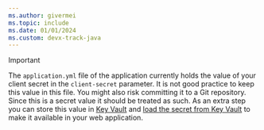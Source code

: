 ```yaml
---
ms.author: givermei
ms.topic: include
ms.date: 01/01/2024
ms.custom: devx-track-java
---
```


> [!IMPORTANT]
> The `application.yml` file of the application currently holds the value of your client secret in the `client-secret` parameter. It is not good practice to keep this value in this file. You might also risk committing it to a Git repository. Since this is a secret value it should be treated as such. As an extra step you can store this value in [Key Vault](/azure/key-vault/general/basic-concepts) and [load the secret from Key Vault](/azure/developer/java/spring-framework/configure-spring-boot-starter-java-app-with-azure-key-vault) to make it available in your web application. 
